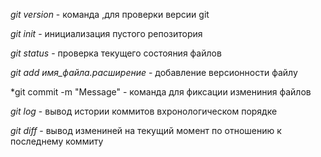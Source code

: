 *git version* - команда ,для проверки версии git

*git init* - инициализация пустого репозитория

*git status* - проверка текущего состояния файлов

*git add имя_файла.расширение* - добавление версионности файлу

*git commit -m "Message" - команда для фиксации измениния файлов

*git log* - вывод истории коммитов  вхронологическом порядке

*git diff* - вывод измениней на текущий момент  по отношению к последнему коммиту